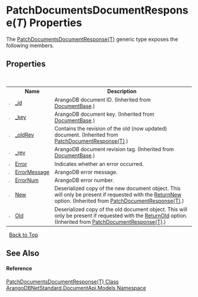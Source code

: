 # PatchDocumentsDocumentResponse(*T*) Properties
 

The <a href="330230be-d53f-5d30-53fa-dd011516c496">PatchDocumentsDocumentResponse(T)</a> generic type exposes the following members.


## Properties
&nbsp;<table><tr><th></th><th>Name</th><th>Description</th></tr><tr><td>![Public property](media/pubproperty.gif "Public property")</td><td><a href="a0476557-4a19-0eae-f9e6-bf05599ad283">_id</a></td><td>
ArangoDB document ID.
 (Inherited from <a href="a5eaa0e0-20e6-6527-df46-e76faa3ec20a">DocumentBase</a>.)</td></tr><tr><td>![Public property](media/pubproperty.gif "Public property")</td><td><a href="12b077b9-8dd6-3303-069d-e132c7a8c710">_key</a></td><td>
ArangoDB document key.
 (Inherited from <a href="a5eaa0e0-20e6-6527-df46-e76faa3ec20a">DocumentBase</a>.)</td></tr><tr><td>![Public property](media/pubproperty.gif "Public property")</td><td><a href="6b400e81-d09d-f8da-c81e-964e32f1a59e">_oldRev</a></td><td>
Contains the revision of the old (now updated) document.
 (Inherited from <a href="4b6daef7-1148-0edc-6f22-0e7492fedec1">PatchDocumentResponse(T)</a>.)</td></tr><tr><td>![Public property](media/pubproperty.gif "Public property")</td><td><a href="94e9ac20-6fa8-2d8d-8804-795d19fe03ec">_rev</a></td><td>
ArangoDB document revision tag.
 (Inherited from <a href="a5eaa0e0-20e6-6527-df46-e76faa3ec20a">DocumentBase</a>.)</td></tr><tr><td>![Public property](media/pubproperty.gif "Public property")</td><td><a href="ce470802-911d-bed4-cbc8-e7d60ad1a98a">Error</a></td><td>
Indicates whether an error occurred.</td></tr><tr><td>![Public property](media/pubproperty.gif "Public property")</td><td><a href="4df4c21b-355d-932b-3b8d-36c8a537efcf">ErrorMessage</a></td><td>
ArangoDB error message.</td></tr><tr><td>![Public property](media/pubproperty.gif "Public property")</td><td><a href="7a7f763b-e9c1-2fbb-ea6a-385ce146a412">ErrorNum</a></td><td>
ArangoDB error number.</td></tr><tr><td>![Public property](media/pubproperty.gif "Public property")</td><td><a href="1091fdae-2d3b-e83e-5832-3405de959c3f">New</a></td><td>
Deserialized copy of the new document object. This will only be present if requested with the <a href="2a88ae3b-0c69-e5c0-787e-5a346a84e9d4">ReturnNew</a> option.
 (Inherited from <a href="4b6daef7-1148-0edc-6f22-0e7492fedec1">PatchDocumentResponse(T)</a>.)</td></tr><tr><td>![Public property](media/pubproperty.gif "Public property")</td><td><a href="93879a42-d873-0296-9e1d-b0e1cf1e9ce1">Old</a></td><td>
Deserialized copy of the old document object. This will only be present if requested with the <a href="29c7a66d-824f-708e-a066-bb4f01fc4c5a">ReturnOld</a> option.
 (Inherited from <a href="4b6daef7-1148-0edc-6f22-0e7492fedec1">PatchDocumentResponse(T)</a>.)</td></tr></table>&nbsp;
<a href="#patchdocumentsdocumentresponse(*t*)-properties">Back to Top</a>

## See Also


#### Reference
<a href="330230be-d53f-5d30-53fa-dd011516c496">PatchDocumentsDocumentResponse(T) Class</a><br /><a href="81a73561-cfc6-64b8-9923-29f0333f4867">ArangoDBNetStandard.DocumentApi.Models Namespace</a><br />